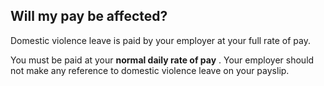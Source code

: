 ##  Will my pay be affected?

Domestic violence leave is paid by your employer at your full rate of pay.

You must be paid at your **normal daily rate of pay** . Your employer should
not make any reference to domestic violence leave on your payslip.
